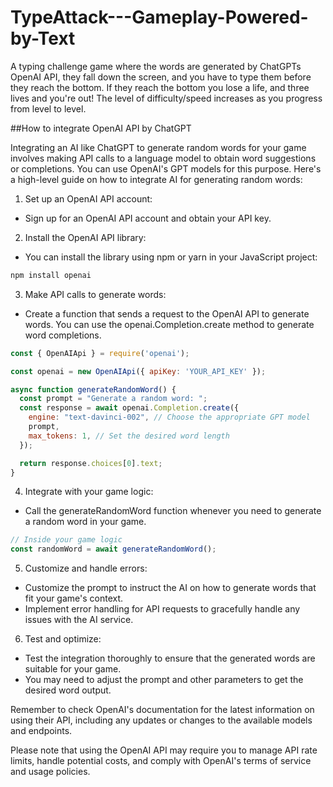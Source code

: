 # TypeAttack---Gameplay-Powered-by-Text

A typing challenge game where the words are generated by ChatGPTs OpenAI API, they fall down the screen, and you have to type them before they reach the bottom. If they reach the bottom you lose a life, and three lives and you're out! The level of difficulty/speed increases as you progress from level to level.   

##How to integrate OpenAI API by ChatGPT

Integrating an AI like ChatGPT to generate random words for your game involves making API calls to a language model to obtain word suggestions or completions. You can use OpenAI's GPT models for this purpose. Here's a high-level guide on how to integrate AI for generating random words:

1. Set up an OpenAI API account:

- Sign up for an OpenAI API account and obtain your API key.

2. Install the OpenAI API library:

- You can install the library using npm or yarn in your JavaScript project:

```bash
npm install openai
```

3. Make API calls to generate words:

- Create a function that sends a request to the OpenAI API to generate words. You can use the openai.Completion.create method to generate word completions.

```javascript
const { OpenAIApi } = require('openai');

const openai = new OpenAIApi({ apiKey: 'YOUR_API_KEY' });

async function generateRandomWord() {
  const prompt = "Generate a random word: ";
  const response = await openai.Completion.create({
    engine: "text-davinci-002", // Choose the appropriate GPT model
    prompt,
    max_tokens: 1, // Set the desired word length
  });

  return response.choices[0].text;
}
```

4. Integrate with your game logic:

- Call the generateRandomWord function whenever you need to generate a random word in your game.

```javascript
// Inside your game logic
const randomWord = await generateRandomWord();
```

5. Customize and handle errors:

- Customize the prompt to instruct the AI on how to generate words that fit your game's context.
- Implement error handling for API requests to gracefully handle any issues with the AI service.

6. Test and optimize:

- Test the integration thoroughly to ensure that the generated words are suitable for your game.
- You may need to adjust the prompt and other parameters to get the desired word output.

Remember to check OpenAI's documentation for the latest information on using their API, including any updates or changes to the available models and endpoints.

Please note that using the OpenAI API may require you to manage API rate limits, handle potential costs, and comply with OpenAI's terms of service and usage policies.
